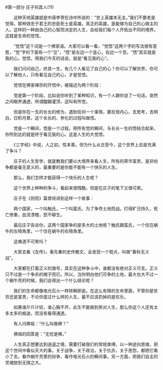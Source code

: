 #第一部分 庄子何其人(11)

　　这种天地英雄就是中唐李贺在诗中所说的：“世上英雄本无主。”我们不要老是觉得，那种效忠于君王的忠臣死士是英雄。真正的英雄，是能够为自己的心做主的人。这样的一种由自己的心智而决定的人生，会给我们每个人开拓出不同的境界。这就是生命的觉悟。

　　“觉悟”这个词是一个佛家语。大家可以看一看，“觉悟”这两个字的写法很有意思，“觉”字的下面有一个“见”，“悟”是左边一个竖心，右边一个吾。“悟”其实就是我的心。觉悟，用我们今天的话说，就是“看见我的心”。

　　我们问问自己，终其一生，有几个人看见了自己的心？你可以了解世界，你可以了解他人，只有看见自己的心，才是觉悟。

　　觉悟在佛家禅宗的开悟中，被描述为两个阶段：

　　觉是第一个阶段，比如说你听到了某种知识，有一个人跟你说了一句话，突然之间眼界通透，所谓醍醐灌顶，这叫有所觉。

　　但是你在一生的长长的修为，遇到任何一个事情，要反观内心，去思考，去明白，日积月累，这个长长的、参化的过程叫做悟。

　　觉是一个瞬间，悟是一个过程。把所有觉的瞬间，与长长一生的悟结合起来，你所到达的就是终于看见我的心。这是人生的大觉悟。

　　《三字经》中说，人之初，性本善。但为什么从古至今，这个世界上总是充满了争斗？

　　庄子的人生哲学，就是教我们要以大境界来看人生，所有的荣华富贵，是非纷争都是毫无意义的，最重要的是你能不能有一个快乐的人生。

　　那么，我们怎样才能获得一个快乐的人生呢？

　　这个世界上种种的争斗，看起来很残酷，但是在庄子的笔下又很可笑。

　　庄子在《则阳》篇曾经讲到这样一个故事：

　　两个国家，一个叫触氏，一个叫蛮氏，为了争夺土地而战。打得旷日持久，死亡惨重，血流漂橹，民不聊生。

　　最后庄子告诉你，这两个国家争的是多大的土地呢？触氏跟蛮氏，一个住在蜗牛的左犄角里，一个住在蜗牛的右犄角里。

　　这难道不可笑吗？

　　大家去看《左传》，看先秦的史传散文，会发现一个观点，叫做“春秋无义战”。

　　大家都在打着正义的旗号，其实在这种争斗中，谁都没有绝对正义可言。正义只不过是一个争杀的幌子而已。所以，当你明白他们可争的土地，最大也大不过一个蜗牛壳的时候，我们会得出一个什么结论呢？

　　我们的生命都像电光石火一样转瞬即逝。在这么有限的生命里面，不管你是贫穷还是富贵，不论你度过什么样的人生，最不应该扔掉的是欢乐。

　　如果谁斤斤计较，谁心胸不开，此生不能做到笑对人生，那么你这个人还有太多太多的痴迷，而没有看得通透。

　　有人问佛祖：“什么叫做佛？”

　　佛祖的回答是：“无忧是佛。”

　　人生真正想要达到逍遥之境，需要打破我们的常规束缚，以一种逆向思维，把这个世间中看似天大的事，关于战争，关于政治，关于仇杀，关于恩怨，都把它看小了去，看作蜗牛壳里的纷争，看作电光石火的瞬间事。另一方面，把我们自主的灵魂放到无限之大。 